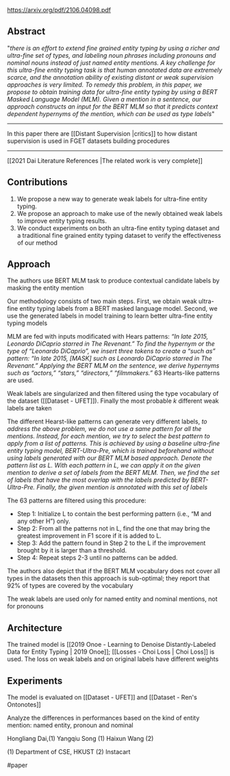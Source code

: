 https://arxiv.org/pdf/2106.04098.pdf

Abstract
---

"*there is an effort to extend fine grained entity typing by using a richer and ultra-fine set of types, and labeling noun phrases including pronouns and nominal nouns instead of just named entity mentions. A key challenge for this ultra-fine entity typing task is that human annotated data are extremely scarce, and the annotation ability of existing distant or weak supervision approaches is very limited. To remedy this problem, in this paper, we propose to obtain training data for ultra-fine entity typing by using a BERT Masked Language Model (MLM). Given a mention in a sentence, our approach constructs an input for the BERT MLM so that it predicts context dependent hypernyms of the mention, which can be used as type labels*"

---

In this paper there are [[Distant Supervision |critics]] to how distant supervision is used in FGET datasets building procedures

---

[[2021 Dai Literature References |The related work is very complete]]

Contributions
---
1. We propose a new way to generate weak labels for ultra-fine entity typing.
2. We propose an approach to make use of the newly obtained weak labels to improve entity typing results. 
3. We conduct experiments on both an ultra-fine entity typing dataset and a traditional fine grained entity typing dataset to verify the effectiveness of our method

Approach
---
The authors use BERT MLM task to produce contextual candidate labels by masking the entity mention

Our methodology consists of two main steps. First, we obtain weak ultra-fine entity typing labels from a BERT masked language model. Second, we use the generated labels in model training to learn better ultra-fine entity typing models

MLM are fed with inputs modificated with Hears patterns: *“In late 2015, Leonardo DiCaprio starred in The Revenant.” To find the hypernym or the type of “Leonardo DiCaprio”, we insert three tokens to create a “such as” pattern: “In late 2015, [MASK] such as Leonardo DiCaprio starred in The Revenant.” Applying the BERT MLM on the sentence, we derive hypernyms such as “actors,” “stars,” “directors,” “filmmakers.”* 63 Hearts-like patterns are used.

Weak labels are singularized and then filtered using the type vocabulary of the dataset ([[Dataset - UFET]]). Finally the most probable $k$ different weak labels are taken 

The different Hearst-like patterns can generate very different labels, *to address the above problem, we do not use a same pattern for all the mentions. Instead, for each mention, we try to select the best pattern to apply from a list of patterns. This is achieved by using a baseline ultra-fine entity typing model, BERT-Ultra-Pre, which is trained beforehand without using labels generated with our BERT MLM based approach. Denote the pattern list as L. With each pattern in L, we can apply it on the given mention to derive a set of labels from the BERT MLM. Then, we find the set of labels that have the most overlap with the labels predicted by BERT-Ultra-Pre. Finally, the given mention is annotated with this set of labels*

The 63 patterns are filtered using this procedure: 

- Step 1: Initialize L to contain the best performing pattern (i.e., “M and any other H”) only. 
- Step 2: From all the patterns not in L, find the one that may bring the greatest improvement in F1 score if it is added to L. 
- Step 3: Add the pattern found in Step 2 to the L if the improvement brought by it is larger than a threshold. 
- Step 4: Repeat steps 2-3 until no patterns can be added.

The authors also depict that if the BERT MLM vocabulary does not cover all types in the datasets then this approach is sub-optimal; they report that 92% of types are covered by the vocabulary

The weak labels are used only for named entity and nominal mentions, not for pronouns

Architecture
---
The trained model is [[2019 Onoe - Learning to Denoise Distantly-Labeled Data for Entity Typing | 2019 Onoe]]; [[Losses - Choi Loss | Choi Loss]] is used. The loss on weak labels and on original labels have different weights

Experiments
---
The model is evaluated on [[Dataset - UFET]] and [[Dataset - Ren's Ontonotes]]

Analyze the differences in performances based on the kind of entity mention: named entity, pronoun and nominal

Hongliang Dai,(1) 
Yangqiu Song (1)
Haixun Wang (2)

(1) Department of CSE, HKUST 
(2) Instacart

#paper 